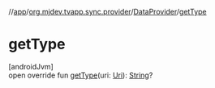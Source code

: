 //[app](../../../index.md)/[org.mjdev.tvapp.sync.provider](../index.md)/[DataProvider](index.md)/[getType](get-type.md)

# getType

[androidJvm]\
open override fun [getType](get-type.md)(uri: [Uri](https://developer.android.com/reference/kotlin/android/net/Uri.html)): [String](https://kotlinlang.org/api/latest/jvm/stdlib/kotlin/-string/index.html)?
